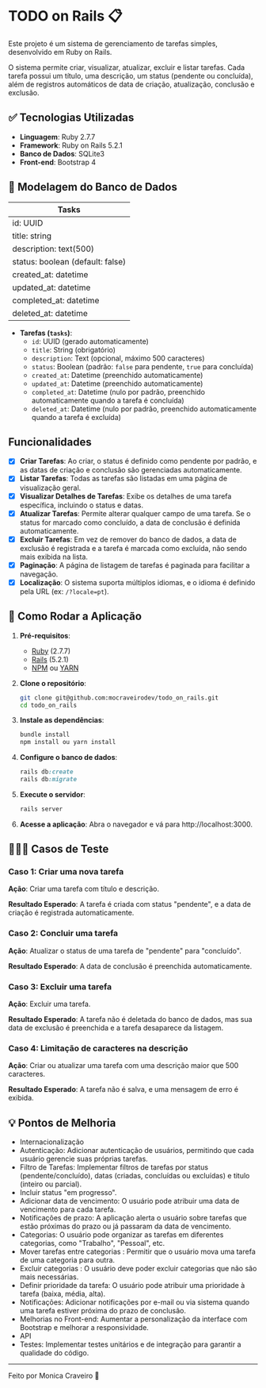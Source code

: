 # TODO on Rails 📋

Este projeto é um sistema de gerenciamento de tarefas simples, desenvolvido em Ruby on Rails.

O sistema permite criar, visualizar, atualizar, excluir e listar tarefas. Cada tarefa possui um título, uma descrição, um status (pendente ou concluída), além de registros automáticos de data de criação, atualização, conclusão e exclusão. 

## ✅ Tecnologias Utilizadas

- **Linguagem**: Ruby 2.7.7
- **Framework**: Ruby on Rails 5.2.1
- **Banco de Dados**: SQLite3
- **Front-end**: Bootstrap 4

## 🎲 Modelagem do Banco de Dados

| Tasks  |
| ------------ |
|  id: UUID |
|  title: string |
|  description: text(500) |
|  status: boolean (default: false) |
|  created_at: datetime |
|  updated_at: datetime |
|  completed_at: datetime |
|  deleted_at: datetime |

- **Tarefas (`tasks`)**:
  - `id`: UUID (gerado automaticamente)
  - `title`: String (obrigatório)
  - `description`: Text (opcional, máximo 500 caracteres)
  - `status`: Boolean (padrão: `false` para pendente, `true` para concluída)
  - `created_at`: Datetime (preenchido automaticamente)
  - `updated_at`: Datetime (preenchido automaticamente)
  - `completed_at`: Datetime (nulo por padrão, preenchido automaticamente quando a tarefa é concluída)
  - `deleted_at`: Datetime (nulo por padrão, preenchido automaticamente quando a tarefa é excluída)

## Funcionalidades

- [x] **Criar Tarefas**: Ao criar, o status é definido como pendente por padrão, e as datas de criação e conclusão são gerenciadas automaticamente.
- [x] **Listar Tarefas**: Todas as tarefas são listadas em uma página de visualização geral.
- [x] **Visualizar Detalhes de Tarefas**: Exibe os detalhes de uma tarefa específica, incluindo o status e datas.
- [x] **Atualizar Tarefas**: Permite alterar qualquer campo de uma tarefa. Se o status for marcado como concluído, a data de conclusão é definida automaticamente.
- [x] **Excluir Tarefas**: Em vez de remover do banco de dados, a data de exclusão é registrada e a tarefa é marcada como excluída, não sendo mais exibida na lista.
- [x] **Paginação**: A página de listagem de tarefas é paginada para facilitar a navegação.
- [x] **Localização**: O sistema suporta múltiplos idiomas, e o idioma é definido pela URL (ex: `/?locale=pt`).

## 🔁 Como Rodar a Aplicação

1. **Pré-requisitos**:
   - [Ruby](https://www.ruby-lang.org/en/) (2.7.7)
   - [Rails](https://rubyonrails.org/) (5.2.1)
   - [NPM](hhttps://www.npmjs.com/) ou [YARN](https://yarnpkg.com/)

2. **Clone o repositório**:
   ```bash
   git clone git@github.com:mocraveirodev/todo_on_rails.git
   cd todo_on_rails
   ```
3. **Instale as dependências**:
   ```bash
   bundle install
   npm install ou yarn install
   ```
4. **Configure o banco de dados**:
   ```ruby
   rails db:create
   rails db:migrate
   ```
5. **Execute o servidor**:
   ```ruby
   rails server
   ```
6. **Acesse a aplicação**: Abra o navegador e vá para http://localhost:3000.

## 👩🏻‍💻 Casos de Teste
### Caso 1: Criar uma nova tarefa
**Ação**: Criar uma tarefa com título e descrição.

**Resultado Esperado**: A tarefa é criada com status "pendente", e a data de criação é registrada automaticamente.
### Caso 2: Concluir uma tarefa
**Ação**: Atualizar o status de uma tarefa de "pendente" para "concluído".

**Resultado Esperado**: A data de conclusão é preenchida automaticamente.
### Caso 3: Excluir uma tarefa
**Ação**: Excluir uma tarefa.

**Resultado Esperado**: A tarefa não é deletada do banco de dados, mas sua data de exclusão é preenchida e a tarefa desaparece da listagem.
### Caso 4: Limitação de caracteres na descrição
**Ação**: Criar ou atualizar uma tarefa com uma descrição maior que 500 caracteres.

**Resultado Esperado**: A tarefa não é salva, e uma mensagem de erro é exibida.

## 💡 Pontos de Melhoria
- Internacionalização
- Autenticação: Adicionar autenticação de usuários, permitindo que cada usuário gerencie suas próprias tarefas.
- Filtro de Tarefas: Implementar filtros de tarefas por status (pendente/concluído), datas (criadas, concluídas ou excluídas) e titulo (inteiro ou parcial).
- Incluir status "em progresso".
- Adicionar data de vencimento: O usuário pode atribuir uma data de vencimento para cada tarefa. 
- Notificações de prazo: A aplicação alerta o usuário sobre tarefas que estão próximas do prazo ou já passaram da data de vencimento. 
- Categorias: O usuário pode organizar as tarefas em diferentes categorias, como "Trabalho", "Pessoal", etc. 
- Mover tarefas entre categorias : Permitir que o usuário mova uma tarefa de uma categoria para outra. 
- Excluir categorias : O usuário deve poder excluir categorias que não são mais necessárias. 
- Definir prioridade da tarefa: O usuário pode atribuir uma prioridade à tarefa (baixa, média, alta). 
- Notificações: Adicionar notificações por e-mail ou via sistema quando uma tarefa estiver próxima do prazo de conclusão.
- Melhorias no Front-end: Aumentar a personalização da interface com Bootstrap e melhorar a responsividade.
- API
- Testes: Implementar testes unitários e de integração para garantir a qualidade do código. 

------------

Feito por Monica Craveiro 💜
